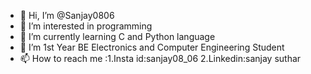 - 👋 Hi, I’m @Sanjay0806
- 👀 I’m interested in programming
- 🌱 I’m currently learning C and Python language
- 💞️ I’m 1st Year BE Electronics and Computer Engineering Student
- 📫 How to reach me :1.Insta id:sanjay08_06
                      2.Linkedin:sanjay suthar

<!---
Sanjay0806/Sanjay0806 is a ✨ special ✨ repository because its `README.md` (this file) appears on your GitHub profile.
You can click the Preview link to take a look at your changes.
--->
